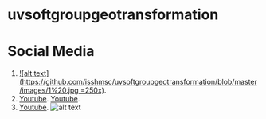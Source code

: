 # uvsoftgroupgeotransformation

# Social Media 
1. [![alt text](https://github.com/isshmsc/uvsoftgroupgeotransformation/blob/master/images/1%20.jpg =250x)](https://www.youtube.com/watch?v=KDQFzPHIKYQ).
2. [Youtube](https://www.facebook.com/uvsoftgroup/). [Youtube](https://www.facebook.com/groups/197339797548235/).
3. [Youtube](https://www.facebook.com/groups/197339797548235/).
![alt text](https://github.com/isshmsc/uvsoftgroupgeotransformation/blob/master/images/1%20.jpg)
